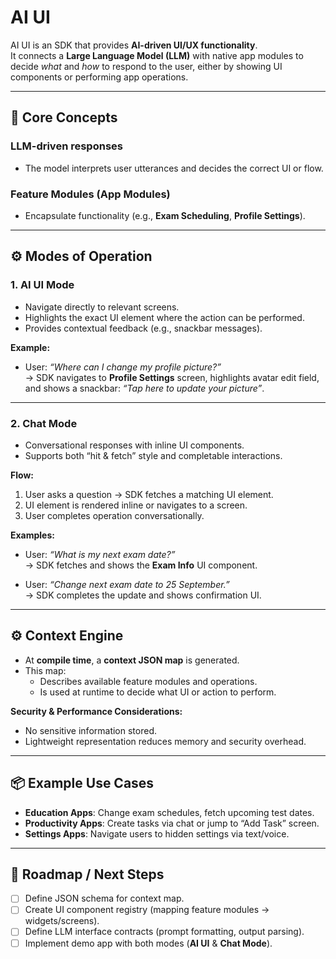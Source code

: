 # AI UI

AI UI is an SDK that provides **AI-driven UI/UX functionality**.  
It connects a **Large Language Model (LLM)** with native app modules to decide *what* and *how* to respond to the user, either by showing UI components or performing app operations.

---

## 🔑 Core Concepts

### LLM-driven responses
- The model interprets user utterances and decides the correct UI or flow.

### Feature Modules (App Modules)
- Encapsulate functionality (e.g., **Exam Scheduling**, **Profile Settings**).

---

## ⚙️ Modes of Operation

### 1. **AI UI Mode**
- Navigate directly to relevant screens.  
- Highlights the exact UI element where the action can be performed.  
- Provides contextual feedback (e.g., snackbar messages).

**Example:**
- User: *“Where can I change my profile picture?”*  
  → SDK navigates to **Profile Settings** screen, highlights avatar edit field, and shows a snackbar: *“Tap here to update your picture”*.

---

### 2. **Chat Mode**
- Conversational responses with inline UI components.  
- Supports both “hit & fetch” style and completable interactions.

**Flow:**
1. User asks a question → SDK fetches a matching UI element.  
2. UI element is rendered inline or navigates to a screen.  
3. User completes operation conversationally.

**Examples:**
- User: *“What is my next exam date?”*  
  → SDK fetches and shows the **Exam Info** UI component.

- User: *“Change next exam date to 25 September.”*  
  → SDK completes the update and shows confirmation UI.

---

## ⚙️ Context Engine

- At **compile time**, a **context JSON map** is generated.  
- This map:
  - Describes available feature modules and operations.  
  - Is used at runtime to decide what UI or action to perform.

**Security & Performance Considerations:**
- No sensitive information stored.  
- Lightweight representation reduces memory and security overhead.

---

## 📦 Example Use Cases

- **Education Apps**: Change exam schedules, fetch upcoming test dates.  
- **Productivity Apps**: Create tasks via chat or jump to “Add Task” screen.  
- **Settings Apps**: Navigate users to hidden settings via text/voice.

---

## 🚧 Roadmap / Next Steps

- [ ] Define JSON schema for context map.  
- [ ] Create UI component registry (mapping feature modules → widgets/screens).  
- [ ] Define LLM interface contracts (prompt formatting, output parsing).  
- [ ] Implement demo app with both modes (**AI UI** & **Chat Mode**).  

